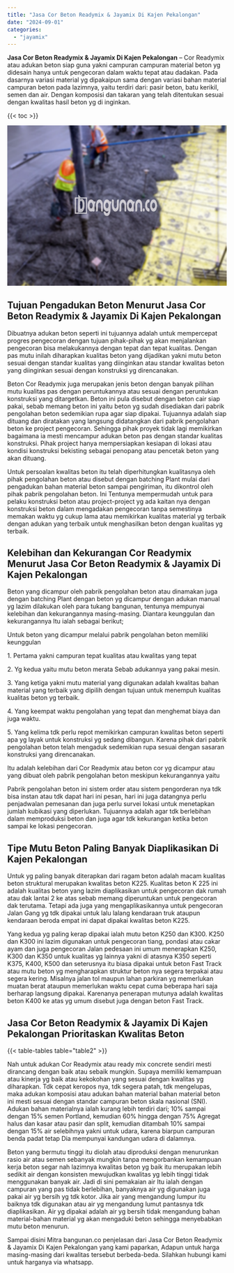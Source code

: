 ```yaml
---
title: "Jasa Cor Beton Readymix & Jayamix Di Kajen Pekalongan"
date: "2024-09-01"
categories: 
  - "jayamix"
---
```


**Jasa Cor Beton Readymix & Jayamix Di Kajen Pekalongan** – Cor Readymix atau adukan beton siap guna yakni campuran campuran material beton yg didesain hanya untuk pengecoran dalam waktu tepat atau dadakan. Pada dasarnya variasi material yg dipakaipun sama dengan variasi bahan material campuran beton pada lazimnya, yaitu terdiri dari: pasir beton, batu kerikil, semen dan air. Dengan komposisi dan takaran yang telah ditentukan sesuai dengan kwalitas hasil beton yg di inginkan.

{{< toc >}}

![Jasa Cor Beton Readymix & Jayamix Di Kajen Pekalongan](/images/jasa-cor-readymix-43.png)

## Tujuan Pengadukan Beton Menurut Jasa Cor Beton Readymix & Jayamix Di Kajen Pekalongan

Dibuatnya adukan beton seperti ini tujuannya adalah untuk mempercepat progres pengecoran dengan tujuan pihak-pihak yg akan menjalankan pengecoran bisa melakukannya dengan tepat dan tepat kualitas. Dengan pas mutu inilah diharapkan kualitas beton yang dijadikan yakni mutu beton sesuai dengan standar kualitas yang diinginkan atau standar kwalitas beton yang diinginkan sesuai dengan konstruksi yg direncanakan.

Beton Cor Readymix juga merupakan jenis beton dengan banyak pilihan mutu kualitas pas dengan peruntukannya atau sesuai dengan peruntukan konstruksi yang ditargetkan. Beton ini pula disebut dengan beton cair siap pakai, sebab memang beton ini yaitu beton yg sudah disediakan dari pabrik pengolahan beton sedemikian rupa agar siap dipakai. Tujuannya adalah siap dituang dan diratakan yang langsung didatangkan dari pabrik pengolahan beton ke project pengecoran. Sehingga pihak proyek tidak lagi memikirkan bagaimana ia mesti mencampur adukan beton pas dengan standar kualitas konstruksi. Pihak project hanya mempersiapkan kesiapan di lokasi atau kondisi konstruksi bekisting sebagai penopang atau pencetak beton yang akan dituang.

Untuk persoalan kwalitas beton itu telah diperhitungkan kualitasnya oleh pihak pengolahan beton atau disebut dengan batching Plant mulai dari pengadukan bahan material beton sampai pengiriman, itu dikontrol oleh pihak pabrik pengolahan beton. Ini Tentunya mempermudah untuk para pelaku konstruksi beton atau project-project yg ada kaitan nya dengan konstruksi beton dalam mengadakan pengecoran tanpa semestinya memakan waktu yg cukup lama atau memikirkan kualitas material yg terbaik dengan adukan yang terbaik untuk menghasilkan beton dengan kualitas yg terbaik.

## Kelebihan dan Kekurangan Cor Readymix Menurut Jasa Cor Beton Readymix & Jayamix Di Kajen Pekalongan

Beton yang dicampur oleh pabrik pengolahan beton atau dinamakan juga dengan batching Plant dengan beton yg dicampur dengan adukan manual yg lazim dilakukan oleh para tukang bangunan, tentunya mempunyai kelebihan dan kekurangannya masing-masing. Diantara keunggulan dan kekurangannya Itu ialah sebagai berikut;

Untuk beton yang dicampur melalui pabrik pengolahan beton memiliki keunggulan

1\. Pertama yakni campuran tepat kualitas atau kwalitas yang tepat

2\. Yg kedua yaitu mutu beton merata Sebab adukannya yang pakai mesin.

3\. Yang ketiga yakni mutu material yang digunakan adalah kwalitas bahan material yang terbaik yang dipilih dengan tujuan untuk menempuh kualitas kualitas beton yg terbaik.

4\. Yang keempat waktu pengolahan yang tepat dan menghemat biaya dan juga waktu.

5\. Yang kelima tdk perlu repot memikirkan campuran kwalitas beton seperti apa yg layak untuk konstruksi yg sedang dibangun. Karena pihak dari pabrik pengolahan beton telah mengaduk sedemikian rupa sesuai dengan sasaran konstruksi yang direncanakan.

Itu adalah kelebihan dari Cor Readymix atau beton cor yg dicampur atau yang dibuat oleh pabrik pengolahan beton meskipun kekurangannya yaitu

Pabrik pengolahan beton ini sistem order atau sistem pengorderan nya tdk bisa instan atau tdk dapat hari ini pesan, hari ini juga datangnya perlu penjadwalan pemesanan dan juga perlu survei lokasi untuk menetapkan jumlah kubikasi yang diperlukan. Tujuannya adalah agar tdk berlebihan dalam memproduksi beton dan juga agar tdk kekurangan ketika beton sampai ke lokasi pengecoran.

## Tipe Mutu Beton Paling Banyak Diaplikasikan Di Kajen Pekalongan

Untuk yg paling banyak diterapkan dari ragam beton adalah macam kualitas beton struktural merupakan kwalitas beton K225. Kualitas beton K 225 ini adalah kualitas beton yang lazim diaplikasikan untuk pengecoran dak rumah atau dak lantai 2 ke atas sebab memang diperuntukan untuk pengecoran dak terutama. Tetapi ada juga yang mengaplikasikannya untuk pengecoran Jalan Gang yg tdk dipakai untuk lalu lalang kendaraan truk ataupun kendaraan beroda empat ini dapat dipakai kwalitas beton K225.

Yang kedua yg paling kerap dipakai ialah mutu beton K250 dan K300. K250 dan K300 ini lazim digunakan untuk pengecoran tiang, pondasi atau cakar ayam dan juga pengecoran Jalan pedesaan ini umum menerapkan K250, K300 dan K350 untuk kualitas yg lainnya yakni di atasnya K350 seperti K375, K400, K500 dan seterusnya itu biasa dipakai untuk beton Fast Track atau mutu beton yg mengharapkan struktur beton nya segera terpakai atau segera kering. Misalnya jalan tol maupun lahan parkiran yg memerlukan muatan berat ataupun memerlukan waktu cepat cuma beberapa hari saja berharap langsung dipakai. Karenanya penerapan mutunya adalah kwalitas beton K400 ke atas yg umum disebut juga dengan beton Fast Track.

## Jasa Cor Beton Readymix & Jayamix Di Kajen Pekalongan Prioritaskan Kwalitas Beton

{{< table-tables table="table2" >}}

Nah untuk adukan Cor Readymix atau ready mix concrete sendiri mesti dirancang dengan baik atau sebaik mungkin. Supaya memiliki kemampuan atau kinerja yg baik atau kekokohan yang sesuai dengan kwalitas yg diharapkan. Tdk cepat keropos nya, tdk segera patah, tdk mengelupas, maka adukan komposisi atau adukan bahan material bahan material beton ini mesti sesuai dengan standar campuran beton skala nasional (SNI). Adukan bahan materialnya ialah kurang lebih terdiri dari; 10% sampai dengan 15% semen Portland, kemudian 60% hingga dengan 75% Agregat halus dan kasar atau pasir dan split, kemudian ditambah 10% sampai dengan 15% air selebihnya yakni untuk udara, karena biarpun campuran benda padat tetap Dia mempunyai kandungan udara di dalamnya.

Beton yang bermutu tinggi itu diolah atau diproduksi dengan menurunkan rasio air atau semen sebanyak mungkin tanpa mengorbankan kemampuan kerja beton segar nah lazimnya kwalitas beton yg baik itu merupakan lebih sedikit air dengan konsisten mewujudkan kwalitas yg lebih tinggi tidak menggunakan banyak air. Jadi di sini pemakaian air Itu ialah dengan campuran yang pas tidak berlebihan, banyaknya air yg digunakan juga pakai air yg bersih yg tdk kotor. Jika air yang mengandung lumpur itu baiknya tdk digunakan atau air yg mengandung lumut pantasnya tdk diaplikasikan. Air yg dipakai adalah air yg bersih tidak mengandung bahan material-bahan material yg akan mengaduki beton sehingga menyebabkan mutu beton menurun.

Sampai disini Mitra bangunan.co penjelasan dari Jasa Cor Beton Readymix & Jayamix Di Kajen Pekalongan yang kami paparkan, Adapun untuk harga masing-masing dari kwalitas tersebut berbeda-beda. Silahkan hubungi kami untuk harganya via whatsapp.
